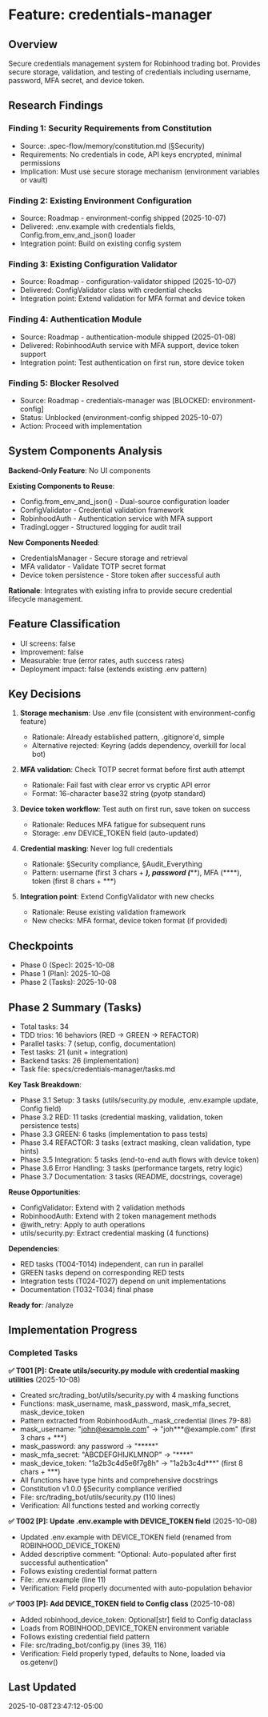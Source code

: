 # Feature: credentials-manager

## Overview
Secure credentials management system for Robinhood trading bot. Provides secure storage, validation, and testing of credentials including username, password, MFA secret, and device token.

## Research Findings

### Finding 1: Security Requirements from Constitution
- Source: .spec-flow/memory/constitution.md (§Security)
- Requirements: No credentials in code, API keys encrypted, minimal permissions
- Implication: Must use secure storage mechanism (environment variables or vault)

### Finding 2: Existing Environment Configuration
- Source: Roadmap - environment-config shipped (2025-10-07)
- Delivered: .env.example with credentials fields, Config.from_env_and_json() loader
- Integration point: Build on existing config system

### Finding 3: Existing Configuration Validator
- Source: Roadmap - configuration-validator shipped (2025-10-07)
- Delivered: ConfigValidator class with credential checks
- Integration point: Extend validation for MFA format and device token

### Finding 4: Authentication Module
- Source: Roadmap - authentication-module shipped (2025-01-08)
- Delivered: RobinhoodAuth service with MFA support, device token support
- Integration point: Test authentication on first run, store device token

### Finding 5: Blocker Resolved
- Source: Roadmap - credentials-manager was [BLOCKED: environment-config]
- Status: Unblocked (environment-config shipped 2025-10-07)
- Action: Proceed with implementation

## System Components Analysis

**Backend-Only Feature**: No UI components

**Existing Components to Reuse**:
- Config.from_env_and_json() - Dual-source configuration loader
- ConfigValidator - Credential validation framework
- RobinhoodAuth - Authentication service with MFA support
- TradingLogger - Structured logging for audit trail

**New Components Needed**:
- CredentialsManager - Secure storage and retrieval
- MFA validator - Validate TOTP secret format
- Device token persistence - Store token after successful auth

**Rationale**: Integrates with existing infra to provide secure credential lifecycle management.

## Feature Classification
- UI screens: false
- Improvement: false
- Measurable: true (error rates, auth success rates)
- Deployment impact: false (extends existing .env pattern)

## Key Decisions

1. **Storage mechanism**: Use .env file (consistent with environment-config feature)
   - Rationale: Already established pattern, .gitignore'd, simple
   - Alternative rejected: Keyring (adds dependency, overkill for local bot)

2. **MFA validation**: Check TOTP secret format before first auth attempt
   - Rationale: Fail fast with clear error vs cryptic API error
   - Format: 16-character base32 string (pyotp standard)

3. **Device token workflow**: Test auth on first run, save token on success
   - Rationale: Reduces MFA fatigue for subsequent runs
   - Storage: .env DEVICE_TOKEN field (auto-updated)

4. **Credential masking**: Never log full credentials
   - Rationale: §Security compliance, §Audit_Everything
   - Pattern: username (first 3 chars + ***), password (*****), MFA (****), token (first 8 chars + ***)

5. **Integration point**: Extend ConfigValidator with new checks
   - Rationale: Reuse existing validation framework
   - New checks: MFA format, device token format (if provided)

## Checkpoints
- Phase 0 (Spec): 2025-10-08
- Phase 1 (Plan): 2025-10-08
- Phase 2 (Tasks): 2025-10-08

## Phase 2 Summary (Tasks)
- Total tasks: 34
- TDD trios: 16 behaviors (RED -> GREEN -> REFACTOR)
- Parallel tasks: 7 (setup, config, documentation)
- Test tasks: 21 (unit + integration)
- Backend tasks: 26 (implementation)
- Task file: specs/credentials-manager/tasks.md

**Key Task Breakdown**:
- Phase 3.1 Setup: 3 tasks (utils/security.py module, .env.example update, Config field)
- Phase 3.2 RED: 11 tasks (credential masking, validation, token persistence tests)
- Phase 3.3 GREEN: 6 tasks (implementation to pass tests)
- Phase 3.4 REFACTOR: 3 tasks (extract masking, clean validation, type hints)
- Phase 3.5 Integration: 5 tasks (end-to-end auth flows with device token)
- Phase 3.6 Error Handling: 3 tasks (performance targets, retry logic)
- Phase 3.7 Documentation: 3 tasks (README, docstrings, coverage)

**Reuse Opportunities**:
- ConfigValidator: Extend with 2 validation methods
- RobinhoodAuth: Extend with 2 token management methods
- @with_retry: Apply to auth operations
- utils/security.py: Extract credential masking (4 functions)

**Dependencies**:
- RED tasks (T004-T014) independent, can run in parallel
- GREEN tasks depend on corresponding RED tests
- Integration tests (T024-T027) depend on unit implementations
- Documentation (T032-T034) final phase

**Ready for**: /analyze

## Implementation Progress

### Completed Tasks

**✅ T001 [P]: Create utils/security.py module with credential masking utilities** (2025-10-08)
- Created src/trading_bot/utils/security.py with 4 masking functions
- Functions: mask_username, mask_password, mask_mfa_secret, mask_device_token
- Pattern extracted from RobinhoodAuth._mask_credential (lines 79-88)
- mask_username: "john@example.com" -> "joh***@example.com" (first 3 chars + ***)
- mask_password: any password -> "*****"
- mask_mfa_secret: "ABCDEFGHIJKLMNOP" -> "****"
- mask_device_token: "1a2b3c4d5e6f7g8h" -> "1a2b3c4d***" (first 8 chars + ***)
- All functions have type hints and comprehensive docstrings
- Constitution v1.0.0 §Security compliance verified
- File: src/trading_bot/utils/security.py (110 lines)
- Verification: All functions tested and working correctly

**✅ T002 [P]: Update .env.example with DEVICE_TOKEN field** (2025-10-08)
- Updated .env.example with DEVICE_TOKEN field (renamed from ROBINHOOD_DEVICE_TOKEN)
- Added descriptive comment: "Optional: Auto-populated after first successful authentication"
- Follows existing credential format pattern
- File: .env.example (line 11)
- Verification: Field properly documented with auto-population behavior

**✅ T003 [P]: Add DEVICE_TOKEN field to Config class** (2025-10-08)
- Added robinhood_device_token: Optional[str] field to Config dataclass
- Loads from ROBINHOOD_DEVICE_TOKEN environment variable
- Follows existing credential field pattern
- File: src/trading_bot/config.py (lines 39, 116)
- Verification: Field properly typed, defaults to None, loaded via os.getenv()

## Last Updated
2025-10-08T23:47:12-05:00
